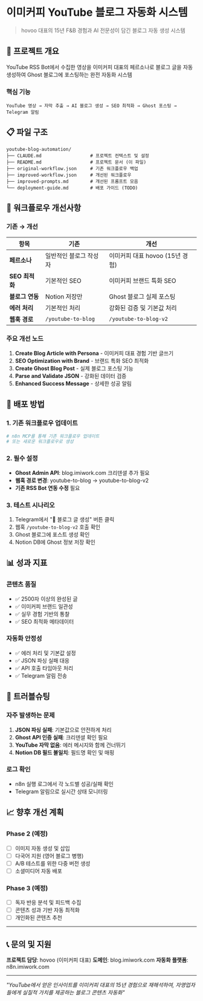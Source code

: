 # 이미커피 YouTube 블로그 자동화 시스템

> hovoo 대표의 15년 F&B 경험과 AI 전문성이 담긴 블로그 자동 생성 시스템

## 🎯 프로젝트 개요

YouTube RSS Bot에서 수집한 영상을 이미커피 대표의 페르소나로 블로그 글을 자동 생성하여 Ghost 블로그에 포스팅하는 완전 자동화 시스템

### 핵심 기능
```
YouTube 영상 → 자막 추출 → AI 블로그 생성 → SEO 최적화 → Ghost 포스팅 → Telegram 알림
```

## 📋 파일 구조

```
youtube-blog-automation/
├── CLAUDE.md                  # 프로젝트 컨텍스트 및 설정
├── README.md                  # 프로젝트 문서 (이 파일)
├── original-workflow.json     # 기존 워크플로우 백업
├── improved-workflow.json     # 개선된 워크플로우
├── improved-prompts.md        # 개선된 프롬프트 모음
└── deployment-guide.md        # 배포 가이드 (TODO)
```

## 🔄 워크플로우 개선사항

### 기존 → 개선
| 항목 | 기존 | 개선 |
|------|------|------|
| **페르소나** | 일반적인 블로그 작성자 | 이미커피 대표 hovoo (15년 경험) |
| **SEO 최적화** | 기본적인 SEO | 이미커피 브랜드 특화 SEO |
| **블로그 연동** | Notion 저장만 | Ghost 블로그 실제 포스팅 |
| **에러 처리** | 기본적인 처리 | 강화된 검증 및 기본값 처리 |
| **웹훅 경로** | `/youtube-to-blog` | `/youtube-to-blog-v2` |

### 주요 개선 노드
1. **Create Blog Article with Persona** - 이미커피 대표 경험 기반 글쓰기
2. **SEO Optimization with Brand** - 브랜드 특화 SEO 최적화  
3. **Create Ghost Blog Post** - 실제 블로그 포스팅 기능
4. **Parse and Validate JSON** - 강화된 데이터 검증
5. **Enhanced Success Message** - 상세한 성공 알림

## 🚀 배포 방법

### 1. 기존 워크플로우 업데이트
```bash
# n8n MCP를 통해 기존 워크플로우 업데이트
# 또는 새로운 워크플로우로 생성
```

### 2. 필수 설정
- **Ghost Admin API**: blog.imiwork.com 크리덴셜 추가 필요
- **웹훅 경로 변경**: youtube-to-blog → youtube-to-blog-v2
- **기존 RSS Bot 연동 수정** 필요

### 3. 테스트 시나리오
1. Telegram에서 "📝 블로그 글 생성" 버튼 클릭
2. 웹훅 `/youtube-to-blog-v2` 호출 확인
3. Ghost 블로그에 포스트 생성 확인
4. Notion DB에 Ghost 정보 저장 확인

## 📊 성과 지표

### 콘텐츠 품질
- ✅ 2500자 이상의 완성된 글
- ✅ 이미커피 브랜드 일관성
- ✅ 실무 경험 기반의 통찰
- ✅ SEO 최적화 메타데이터

### 자동화 안정성
- ✅ 에러 처리 및 기본값 설정
- ✅ JSON 파싱 실패 대응
- ✅ API 호출 타임아웃 처리
- ✅ Telegram 알림 전송

## 🔧 트러블슈팅

### 자주 발생하는 문제
1. **JSON 파싱 실패**: 기본값으로 안전하게 처리
2. **Ghost API 인증 실패**: 크리덴셜 확인 필요
3. **YouTube 자막 없음**: 에러 메시지와 함께 건너뛰기
4. **Notion DB 필드 불일치**: 필드명 확인 및 매핑

### 로그 확인
- n8n 실행 로그에서 각 노드별 성공/실패 확인
- Telegram 알림으로 실시간 상태 모니터링

## 📈 향후 개선 계획

### Phase 2 (예정)
- [ ] 이미지 자동 생성 및 삽입
- [ ] 다국어 지원 (영어 블로그 병행)
- [ ] A/B 테스트를 위한 다중 버전 생성
- [ ] 소셜미디어 자동 배포

### Phase 3 (예정)  
- [ ] 독자 반응 분석 및 피드백 수집
- [ ] 콘텐츠 성과 기반 자동 최적화
- [ ] 개인화된 콘텐츠 추천

---

## 📞 문의 및 지원

**프로젝트 담당**: hovoo (이미커피 대표)
**도메인**: blog.imiwork.com
**자동화 플랫폼**: n8n.imiwork.com

---

*"YouTube에서 얻은 인사이트를 이미커피 대표의 15년 경험으로 재해석하여, 자영업자들에게 실질적 가치를 제공하는 블로그 콘텐츠 자동화"*
